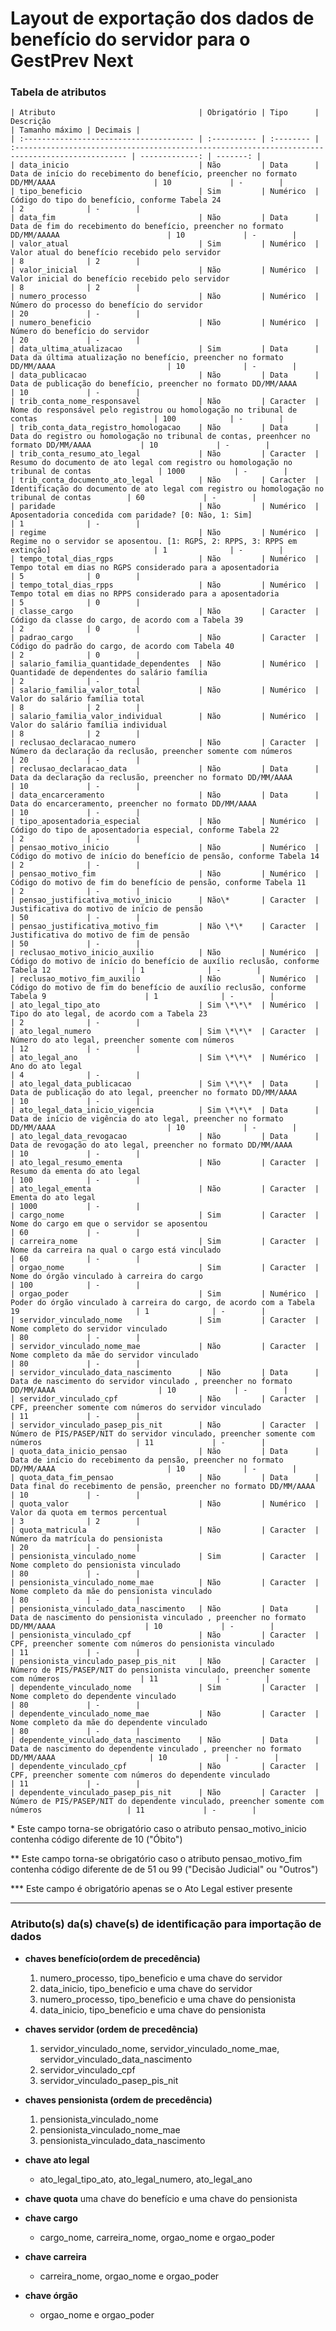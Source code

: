 # Layout de exportação dos dados de benefício do servidor para o GestPrev Next

### Tabela de atributos

    | Atributo                                | Obrigatório | Tipo      | Descrição                                                                                        | Tamanho máximo | Decimais |
    | :-------------------------------------- | :---------- | :-------- | :----------------------------------------------------------------------------------------------- | -------------: | -------: |
    | data_inicio                             | Não         | Data      | Data de início do recebimento do benefício, preencher no formato DD/MM/AAAA                      | 10             | -        |
    | tipo_beneficio                          | Sim         | Numérico  | Código do tipo do benefício, conforme Tabela 24                                                  | 2              | -        |
    | data_fim                                | Não         | Data      | Data de fim do recebimento do benefício, preencher no formato DD/MM/AAAAA                        | 10             | -        |
    | valor_atual                             | Sim         | Numérico  | Valor atual do benefício recebido pelo servidor                                                  | 8              | 2        |
    | valor_inicial                           | Não         | Numérico  | Valor inicial do benefício recebido pelo servidor                                                | 8              | 2        |
    | numero_processo                         | Não         | Numérico  | Número do processo do benefício do servidor                                                      | 20             | -        |
    | numero_beneficio                        | Não         | Numérico  | Número do benefício do servidor                                                                  | 20             | -        |
    | data_ultima_atualizacao                 | Sim         | Data      | Data da última atualização no benefício, preencher no formato DD/MM/AAAA                         | 10             | -        |
    | data_publicacao                         | Não         | Data      | Data de publicação do benefício, preencher no formato DD/MM/AAAA                                 | 10             | -        |
    | trib_conta_nome_responsavel             | Não         | Caracter  | Nome do responsável pelo registrou ou homologação no tribunal de contas                          | 100            | -        |
    | trib_conta_data_registro_homologacao    | Não         | Data      | Data do registro ou homologação no tribunal de contas, preenhcer no formato DD/MM/AAAA           | 10             | -        |
    | trib_conta_resumo_ato_legal             | Não         | Caracter  | Resumo do documento de ato legal com registro ou homologação no tribunal de contas               | 1000           | -        |
    | trib_conta_documento_ato_legal          | Não         | Caracter  | Identificação do documento de ato legal com registro ou homologação no tribunal de contas        | 60             | -        |
    | paridade                                | Não         | Numérico  | Aposentadoria concedida com paridade? [0: Não, 1: Sim]                                           | 1              | -        |
    | regime                                  | Não         | Numérico  | Regime no o servidor se aposentou. [1: RGPS, 2: RPPS, 3: RPPS em extinção]                       | 1              | -        |
    | tempo_total_dias_rgps                   | Não         | Numérico  | Tempo total em dias no RGPS considerado para a aposentadoria                                     | 5              | 0        |
    | tempo_total_dias_rpps                   | Não         | Numérico  | Tempo total em dias no RPPS considerado para a aposentadoria                                     | 5              | 0        |
    | classe_cargo                            | Não         | Caracter  | Código da classe do cargo, de acordo com a Tabela 39                                             | 2              | 0        |
    | padrao_cargo                            | Não         | Caracter  | Código do padrão do cargo, de acordo com Tabela 40                                               | 2              | 0        |
    | salario_familia_quantidade_dependentes  | Não         | Numérico  | Quantidade de dependentes do salário família                                                     | 2              | -        |
    | salario_familia_valor_total             | Não         | Numérico  | Valor do salário família total                                                                   | 8              | 2        |
    | salario_familia_valor_individual        | Não         | Numérico  | Valor do salário família individual                                                              | 8              | 2        |
    | reclusao_declaracao_numero              | Não         | Caracter  | Número da declaração da reclusão, preencher somente com números                                  | 20             | -        |
    | reclusao_declaracao_data                | Não         | Data      | Data da declaração da reclusão, preencher no formato DD/MM/AAAA                                  | 10             | -        |
    | data_encarceramento                     | Não         | Data      | Data do encarceramento, preencher no formato DD/MM/AAAA                                          | 10             | -        |
    | tipo_aposentadoria_especial             | Não         | Numérico  | Código do tipo de aposentadoria especial, conforme Tabela 22                                     | 2              | -        |
    | pensao_motivo_inicio                    | Não         | Numérico  | Código do motivo de início do benefício de pensão, conforme Tabela 14                            | 2              | -        |
    | pensao_motivo_fim                       | Não         | Numérico  | Código do motivo de fim do benefício de pensão, conforme Tabela 11                               | 2              | -        |
    | pensao_justificativa_motivo_inicio      | Não\*       | Caracter  | Justificativa do motivo de início de pensão                                                      | 50             | -        |
    | pensao_justificativa_motivo_fim         | Não \*\*    | Caracter  | Justificativa do motivo de fim de pensão                                                         | 50             | -        |
    | reclusao_motivo_inicio_auxilio          | Não         | Numérico  | Código do motivo de início do benefício de auxílio reclusão, conforme Tabela 12                  | 1              | -        |
    | reclusao_motivo_fim_auxilio             | Não         | Numérico  | Código do motivo de fim do benefício de auxílio reclusão, conforme Tabela 9                      | 1              | -        |
    | ato_legal_tipo_ato                      | Sim \*\*\*  | Numérico  | Tipo do ato legal, de acordo com a Tabela 23                                                     | 2              | -        |
    | ato_legal_numero                        | Sim \*\*\*  | Caracter  | Número do ato legal, preencher somente com números                                               | 12             | -        |
    | ato_legal_ano                           | Sim \*\*\*  | Numérico  | Ano do ato legal                                                                                 | 4              | -        |
    | ato_legal_data_publicacao               | Sim \*\*\*  | Data      | Data de publicação do ato legal, preencher no formato DD/MM/AAAA                                 | 10             | -        |
    | ato_legal_data_inicio_vigencia          | Sim \*\*\*  | Data      | Data de início de vigência do ato legal, preencher no formato DD/MM/AAAA                         | 10             | -        |
    | ato_legal_data_revogacao                | Não         | Data      | Data de revogação do ato legal, preencher no formato DD/MM/AAAA                                  | 10             | -        |
    | ato_legal_resumo_ementa                 | Não         | Caracter  | Resumo da ementa do ato legal                                                                    | 100            | -        |
    | ato_legal_ementa                        | Não         | Caracter  | Ementa do ato legal                                                                              | 1000           | -        |
    | cargo_nome                              | Sim         | Caracter  | Nome do cargo em que o servidor se aposentou                                                     | 60             | -        |
    | carreira_nome                           | Sim         | Caracter  | Nome da carreira na qual o cargo está vinculado                                                  | 60             | -        |
    | orgao_nome                              | Sim         | Caracter  | Nome do órgão vinculado à carreira do cargo                                                      | 100            | -        |
    | orgao_poder                             | Sim         | Numérico  | Poder do órgão vinculado à carreira do cargo, de acordo com a Tabela 19                          | 1              | -        |
    | servidor_vinculado_nome                 | Sim         | Caracter  | Nome completo do servidor vinculado                                                              | 80             | -        |
    | servidor_vinculado_nome_mae             | Não         | Caracter  | Nome completo da mãe do servidor vinculado                                                       | 80             | -        |
    | servidor_vinculado_data_nascimento      | Não         | Data      | Data de nascimento do servidor vinculado , preencher no formato DD/MM/AAAA                       | 10             | -        |
    | servidor_vinculado_cpf                  | Não         | Caracter  | CPF, preencher somente com números do servidor vinculado                                         | 11             | -        |
    | servidor_vinculado_pasep_pis_nit        | Não         | Caracter  | Número de PIS/PASEP/NIT do servidor vinculado, preencher somente com números                     | 11             | -        |
    | quota_data_inicio_pensao                | Não         | Data      | Data de início do recebimento da pensão, preencher no formato DD/MM/AAAA                         | 10             | -        |
    | quota_data_fim_pensao                   | Não         | Data      | Data final do recebimento de pensão, preencher no formato DD/MM/AAAA                             | 10             | -        |
    | quota_valor                             | Não         | Numérico  | Valor da quota em termos percentual                                                              | 3              | 2        |
    | quota_matricula                         | Não         | Caracter  | Número da matrícula do pensionista                                                               | 20             | -        |
    | pensionista_vinculado_nome              | Sim         | Caracter  | Nome completo do pensionista vinculado                                                           | 80             | -        |
    | pensionista_vinculado_nome_mae          | Não         | Caracter  | Nome completo da mãe do pensionista vinculado                                                    | 80             | -        |
    | pensionista_vinculado_data_nascimento   | Não         | Data      | Data de nascimento do pensionista vinculado , preencher no formato DD/MM/AAAA                    | 10             | -        |
    | pensionista_vinculado_cpf               | Não         | Caracter  | CPF, preencher somente com números do pensionista vinculado                                      | 11             | -        |
    | pensionista_vinculado_pasep_pis_nit     | Não         | Caracter  | Número de PIS/PASEP/NIT do pensionista vinculado, preencher somente com números                  | 11             | -        |
    | dependente_vinculado_nome               | Sim         | Caracter  | Nome completo do dependente vinculado                                                            | 80             | -        |
    | dependente_vinculado_nome_mae           | Não         | Caracter  | Nome completo da mãe do dependente vinculado                                                     | 80             | -        |
    | dependente_vinculado_data_nascimento    | Não         | Data      | Data de nascimento do dependente vinculado , preencher no formato DD/MM/AAAA                     | 10             | -        |
    | dependente_vinculado_cpf                | Não         | Caracter  | CPF, preencher somente com números do dependente vinculado                                       | 11             | -        |
    | dependente_vinculado_pasep_pis_nit      | Não         | Caracter  | Número de PIS/PASEP/NIT do dependente vinculado, preencher somente com números                   | 11             | -        |

\* Este campo torna-se obrigatório caso o atributo pensao_motivo_inicio contenha código diferente de 10 ("Óbito")

\*\* Este campo torna-se obrigatório caso o atributo pensao_motivo_fim contenha código diferente de de 51 ou 99 ("Decisão Judicial" ou "Outros")

\*\*\* Este campo é obrigatório apenas se o Ato Legal estiver presente

---

### Atributo(s) da(s) chave(s) de identificação para importação de dados

* **chaves benefício(ordem de precedência)**
  1. numero_processo, tipo_beneficio e uma chave do servidor
  2. data_inicio, tipo_beneficio e uma chave do servidor
  3. numero_processo, tipo_beneficio e uma chave do pensionista
  4. data_inicio, tipo_beneficio e uma chave do pensionista

* **chaves servidor (ordem de precedência)**
    1. servidor_vinculado_nome, servidor_vinculado_nome_mae, servidor_vinculado_data_nascimento
    2. servidor_vinculado_cpf
    3. servidor_vinculado_pasep_pis_nit

* **chaves pensionista (ordem de precedência)**
    1. pensionista_vinculado_nome
    2. pensionista_vinculado_nome_mae
    3. pensionista_vinculado_data_nascimento

* **chave ato legal**
    * ato_legal_tipo_ato, ato_legal_numero, ato_legal_ano

* **chave quota**
    uma chave do benefício e uma chave do pensionista

* **chave cargo**
    * cargo_nome, carreira_nome, orgao_nome e orgao_poder

* **chave carreira**
    * carreira_nome, orgao_nome e orgao_poder

* **chave órgão**
    * orgao_nome e orgao_poder
